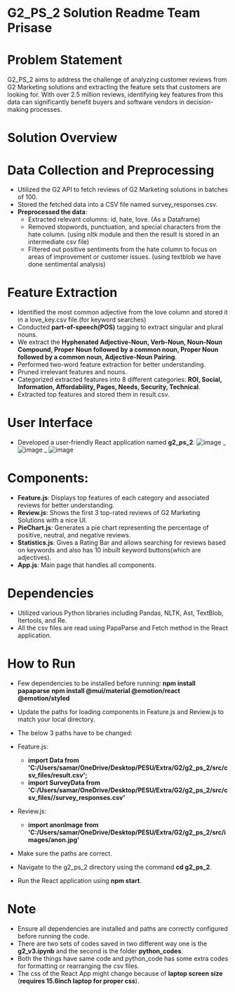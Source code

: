 # G2_PS_2 Solution Readme Team Prisase

# Problem Statement
G2_PS_2 aims to address the challenge of analyzing customer reviews from G2 Marketing solutions and extracting the feature sets that customers are looking for. With over 2.5 million reviews, identifying key features from this data can significantly benefit buyers and software vendors in decision-making processes.

# Solution Overview
# Data Collection and Preprocessing
- Utilized the G2 API to fetch reviews of G2 Marketing solutions in batches of 100.
- Stored the fetched data into a CSV file named survey_responses.csv.
- **Preprocessed the data**:
  - Extracted relevant columns: id, hate, love. (As a Dataframe)
  - Removed stopwords, punctuation, and special characters from the hate column. (using nltk module and then the result is stored in an intermediate csv file)
  - Filtered out positive sentiments from the hate column to focus on areas of improvement or customer issues. (using textblob we have done sentimental analysis)
# Feature Extraction
- Identified the most common adjective from the love column and stored it in a love_key.csv file.(for keyword searches)
- Conducted **part-of-speech(POS)** tagging to extract singular and plural nouns.
- We extract the **Hyphenated Adjective-Noun, Verb-Noun, Noun-Noun Compound, Proper Noun followed by a common noun, Proper Noun followed by a common noun, Adjective-Noun Pairing**.
- Performed two-word feature extraction for better understanding.
- Pruned irrelevant features and nouns.
- Categorized extracted features into 8 different categories: **ROI, Social, Information, Affordability, Pages, Needs, Security, Technical**.
- Extracted top features and stored them in result.csv.
# User Interface
- Developed a user-friendly React application named **g2_ps_2**.
 ![image](https://github.com/samarth0104/G2_Prisase/assets/144517774/8ac54b67-00f2-46eb-b6d1-e0efe2b38dd0)
_
 ![image](https://github.com/samarth0104/G2_Prisase/assets/144517774/b97062df-2ae3-46e8-8fd4-f727dd5c0bde)
_
 ![image](https://github.com/samarth0104/G2_Prisase/assets/144517774/803f3885-8101-49a7-a1fa-2aebaf4370a9)
# Components:
- **Feature.js**: Displays top features of each category and associated reviews for better understanding.
- **Review.js**: Shows the first 3 top-rated reviews of G2 Marketing Solutions with a nice UI.
- **PieChart.js**: Generates a pie chart representing the percentage of positive, neutral, and negative reviews.
- **Statistics.js**: Gives a Rating Bar and allows searching for reviews based on keywords and also has 10 inbuilt keyword buttons(which are adjectives).
- **App.js**: Main page that handles all components.
# Dependencies
- Utilized various Python libraries including Pandas, NLTK, Ast, TextBlob, Itertools, and Re.
- All the csv files are read using  PapaParse and Fetch method  in the React application.
# How to Run
- Few dependencies to be installed before running:
**npm install papaparse**
**npm install @mui/material @emotion/react @emotion/styled**

- Update the paths for loading components in Feature.js and Review.js to match your local directory.
- The below 3 paths have to be changed:
- Feature.js:
  - **import Data from 'C:/Users/samar/OneDrive/Desktop/PESU/Extra/G2/g2_ps_2/src/csv_files/result.csv';**
  - **import SurveyData from 'C:/Users/samar/OneDrive/Desktop/PESU/Extra/G2/g2_ps_2/src/csv_files//survey_responses.csv'**
- Review.js:
  - **import anonImage from 'C:/Users/samar/OneDrive/Desktop/PESU/Extra/G2/g2_ps_2/src/images/anon.jpg'**
- Make sure the paths are correct.
- Navigate to the g2_ps_2 directory using the command **cd g2_ps_2**.
- Run the React application using **npm start**.
# Note
- Ensure all dependencies are installed and paths are correctly configured before running the code.
- There are two sets of codes saved in two different way one is the **g2_v3.ipynb** and the second is the folder **python_codes**. 
- Both the things have same code and python_code has some extra codes for formatting or rearranging the csv files. 
- The css of the React App might change because of **laptop screen size** (**requires 15.6inch laptop for proper css**). 


